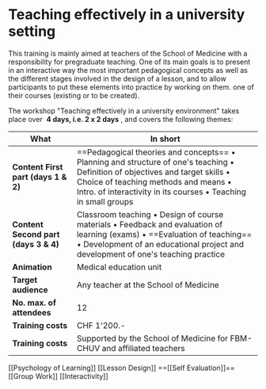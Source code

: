 # Teaching effectively in a university setting

This training is mainly aimed at teachers of the School of Medicine with a responsibility for pregraduate teaching. One of its main goals is to present in an interactive way the most important pedagogical concepts as well as the different stages involved in the design of a lesson, and to allow participants to put these elements into practice by working on them. one of their courses (existing or to be created).

The workshop "Teaching effectively in a university environment" takes place over  **4 days, i.e. 2 x 2 days** , and covers the following themes:

| What                                 | In short                                                                                                                                                                                                                             |
| ------------------------------------ | ------------------------------------------------------------------------------------------------------------------------------------------------------------------------------------------------------------------------------------ |
| **Content First part (days 1 & 2)**  | ==Pedagogical theories and concepts== • Planning and structure of one's teaching • Definition of objectives and target skills • Choice of teaching methods and means • Intro. of interactivity in its courses • Teaching in small groups |
| **Content Second part (days 3 & 4)** | Classroom teaching • Design of course materials • Feedback and evaluation of learning (exams) • ==Evaluation of teaching== • Development of an educational project and development of one's teaching practice                            |
| **Animation**                        | Medical education unit                                                                                                                                                                                                               |
| **Target audience**                  | Any teacher at the School of Medicine                                                                                                                                                                                                |
| **No. max. of attendees**            | 12                                                                                                                                                                                                                                   |
| **Training costs**                   | CHF 1'200.-                                                                                                                                                                                                                          |
| **Training costs**                   | Supported by the School of Medicine for FBM-CHUV and affiliated teachers                                                                                                                                                             |
[[Psychology of Learning]]
[[Lesson Design]]
==[[Self Evaluation]]==
[[Group Work]]
[[Interactivity]]
